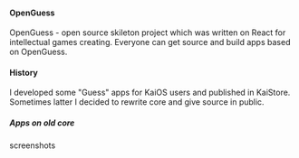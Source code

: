 #### OpenGuess

OpenGuess - open source skileton project which was written on React for intellectual games creating. Everyone can get source and build apps based on OpenGuess.

#### History

I developed some "Guess" apps for KaiOS users and published in KaiStore. Sometimes latter I decided to rewrite core and give source in public.

##### Apps on old core

screenshots
